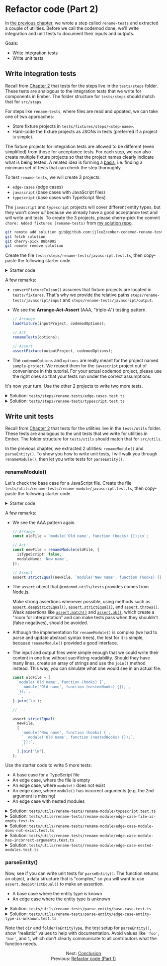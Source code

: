 # Refactor code (Part 2)

In [the previous chapter](./08-refactor-code-part-1.md), we wrote a step called `rename-tests` and extracted a couple of utilities. Before we call the codemod done, we'll write integration and unit tests to document their inputs and outputs.


Goals:

- Write integration tests
- Write unit tests


## Write integration tests

Recall from [Chapter 2](02-understand-the-folder-structure.md#tests) that tests for the steps live in the `tests/steps` folder. These tests are analogous to the integration tests that we write for components in Ember. The folder structure for `tests/steps` should match that for `src/steps`.

For steps like `rename-tests`, where files are read and updated, we can take one of two approaches:

- Store fixture projects in `tests/fixtures/steps/<step-name>`.
- Hard-code the fixture projects as JSONs in tests (preferred if a project is simple).

The fixture projects for integration tests are allowed to be different (even simplified) from those for acceptance tests. For each step, we can also create multiple fixture projects so that the project names clearly indicate what is being tested. A related idea is forming a [basis](https://crunchingnumbers.live/2019/10/11/write-tests-like-a-mathematician-part-3/), i.e. finding a minimum set of tests that can check the step thoroughly.

To test `rename-tests`, we will create 3 projects:

- `edge-cases` (edge cases)
- `javascript` (base cases with JavaScript files)
- `typescript` (base cases with TypeScript files)

The `javascript` and `typescript` projects will cover different entity types, but they won't cover _all_ because we already have a good acceptance test and will write unit tests. To create the 3 projects, please cherry-pick the commit `chore: Added fixtures (rename-tests)` from [my solution repo](https://github.com/ijlee2/ember-codemod-rename-test-modules/commits/main).

```sh
git remote add solution git@github.com:ijlee2/ember-codemod-rename-test-modules.git
git fetch solution
git cherry-pick 88b4995
git remote remove solution
```

Create the file `tests/steps/rename-tests/javascript.test.ts`, then copy-paste the following starter code.

<details>

<summary>Starter code</code></summary>

```ts
import {
  assertFixture,
  convertFixtureToJson,
  loadFixture,
  test,
} from '@codemod-utils/tests';

import { renameTests } from '../../../src/steps/index.js';
import {
  codemodOptions,
  options,
} from '../../helpers/shared-test-setups/sample-project.js';

test('steps | rename-tests > javascript', function () {
  const inputProject = convertFixtureToJson(
    'steps/rename-tests/javascript/input',
  );

  const outputProject = convertFixtureToJson(
    'steps/rename-tests/javascript/output',
  );

  loadFixture(inputProject, codemodOptions);

  renameTests(options);

  assertFixture(outputProject, codemodOptions);
});
```

</details>

A few remarks:

- `convertFixtureToJson()` assumes that fixture projects are located in `tests/fixtures`. That's why we provide the relative paths `steps/rename-tests/javascript/input` and `steps/rename-tests/javascript/output`.

- We see the **Arrange-Act-Assert** (AAA, "triple-A") testing pattern.

    ```ts
    // Arrange
    loadFixture(inputProject, codemodOptions);

    // Act
    renameTests(options);

    // Assert
    assertFixture(outputProject, codemodOptions);
    ```

- The `codemodOptions` and `options` are really meant for the project named `sample-project`. We reused them for the `javascript` project out of convenience in this tutorial. For your actual codemod project, please use the right ones so that your tests run under the correct assumptions.

It's now your turn. Use the other 2 projects to write two more tests.

<details>

<summary>Solution: <code>tests/steps/rename-tests/edge-cases.test.ts</code></summary>

```diff
import {
  assertFixture,
  convertFixtureToJson,
  loadFixture,
  test,
} from '@codemod-utils/tests';

import { renameTests } from '../../../src/steps/index.js';
import {
  codemodOptions,
  options,
} from '../../helpers/shared-test-setups/sample-project.js';

- test('steps | rename-tests > javascript', function () {
+ test('steps | rename-tests > edge-cases', function () {
  const inputProject = convertFixtureToJson(
-     'steps/rename-tests/javascript/input',
+     'steps/rename-tests/edge-cases/input',
  );

  const outputProject = convertFixtureToJson(
-     'steps/rename-tests/javascript/output',
+     'steps/rename-tests/edge-cases/output',
  );

  loadFixture(inputProject, codemodOptions);

  renameTests(options);

  assertFixture(outputProject, codemodOptions);
});
```

</details>

<details>

<summary>Solution: <code>tests/steps/rename-tests/typescript.test.ts</code></summary>

```diff
import {
  assertFixture,
  convertFixtureToJson,
  loadFixture,
  test,
} from '@codemod-utils/tests';

import { renameTests } from '../../../src/steps/index.js';
import {
  codemodOptions,
  options,
} from '../../helpers/shared-test-setups/sample-project.js';

- test('steps | rename-tests > javascript', function () {
+ test('steps | rename-tests > typescript', function () {
  const inputProject = convertFixtureToJson(
-     'steps/rename-tests/javascript/input',
+     'steps/rename-tests/typescript/input',
  );

  const outputProject = convertFixtureToJson(
-     'steps/rename-tests/javascript/output',
+     'steps/rename-tests/typescript/output',
  );

  loadFixture(inputProject, codemodOptions);

  renameTests(options);

  assertFixture(outputProject, codemodOptions);
});
```

</details>


## Write unit tests

Recall from [Chapter 2](02-understand-the-folder-structure.md#tests) that tests for the utilities live in the `tests/utils` folder. These tests are analogous to the unit tests that we write for utilities in Ember. The folder structure for `tests/utils` should match that for `src/utils`.

In the previous chapter, we extracted 2 utilities: `renameModule()` and `parseEntity()`. To show you how to write unit tests, I will walk you through `renameModule()`, then let you write tests for `parseEntity()`.


### renameModule()

Let's check the base case for a JavaScript file. Create the file `tests/utils/rename-tests/rename-module/javascript.test.ts`, then copy-paste the following starter code.

<details>

<summary>Starter code</code></summary>

```ts
import { assert, test } from '@codemod-utils/tests';

import { renameModule } from '../../../../src/utils/rename-tests/index.js';

test('utils | rename-tests | rename-module > javascript', function () {
  const oldFile = `module('Old name', function (hooks) {});\n`;

  const newFile = renameModule(oldFile, {
    isTypeScript: false,
    moduleName: 'New name',
  });

  assert.strictEqual(newFile, `module('New name', function (hooks) {});\n`);
});
```

</details>

A few remarks:

- We see the AAA pattern again.

    ```ts
    // Arrange
    const oldFile = `module('Old name', function (hooks) {});\n`;

    // Act
    const newFile = renameModule(oldFile, {
      isTypeScript: false,
      moduleName: 'New name',
    });

    // Assert
    assert.strictEqual(newFile, `module('New name', function (hooks) {});\n`);
    ```

- The `assert` object that `@codemod-utils/tests` provides comes from Node.js.

    Make strong assertions whenever possible, using methods such as [`assert.deepStrictEqual()`](https://nodejs.org/docs/latest-v16.x/api/assert.html#assertdeepstrictequalactual-expected-message), [`assert.strictEqual()`](https://nodejs.org/docs/latest-v16.x/api/assert.html#assertstrictequalactual-expected-message), and [`assert.throws()`](https://nodejs.org/docs/latest-v16.x/api/assert.html#assertthrowsfn-error-message). Weak assertions like [`assert.match()`](https://nodejs.org/docs/latest-v16.x/api/assert.html#assertmatchstring-regexp-message) and [`assert.ok()`](https://nodejs.org/docs/latest-v16.x/api/assert.html#assertokvalue-message), which create a "room for interpretation" and can make tests pass when they shouldn't (false negatives), should be avoided.

- Although the implementation for `renameModule()` is complex (we had to parse and update abstract syntax trees), the test for it is simple, because `renameModule()` provided a good interface. 

- The input and output files were simple enough that we could write their content in one line without sacrificing readability. Should they have many lines, create an array of strings and use the `join()` method instead. This way, you can simulate what one would see in an actual file.

    ```ts
    const oldFile = [
      `module('Old name', function (hooks) {`,
      `  module('Old name', function (nestedHooks) {});`,
      `});`,
      ``,
    ].join('\n');

    // ...

    assert.strictEqual(
      newFile,
      [
        `module('New name', function (hooks) {`,
        `  module('Old name', function (nestedHooks) {});`,
        `});`,
        ``,
      ].join('\n'),
    );
    ```

Use the starter code to write 5 more tests:

- A base case for a TypeScript file
- An edge case, where the file is empty
- An edge case, where `module()` does not exist
- An edge case, where `module()` has incorrect arguments (e.g. the 2nd argument is missing)
- An edge case with nested modules

<details>

<summary>Solution: <code>tests/utils/rename-tests/rename-module/typescript.test.ts</code></summary>

This test checks that `renameModule()` can handle TypeScript files.

```ts
import { assert, test } from '@codemod-utils/tests';

import { renameModule } from '../../../../src/utils/rename-tests/index.js';

test('utils | rename-tests | rename-module > typescript', function () {
  const oldFile = `module('Old name', function (hooks) {});\n`;

  const newFile = renameModule(oldFile, {
    isTypeScript: true,
    moduleName: 'New name',
  });

  assert.strictEqual(newFile, `module('New name', function (hooks) {});\n`);
});
```

</details>

<details>

<summary>Solution: <code>tests/utils/rename-tests/rename-module/edge-case-file-is-empty.test.ts</code></summary>

This test checks that, when the file is empty, `renameModule()` returns the same file content and doesn't run into an error.

```ts
import { assert, test } from '@codemod-utils/tests';

import { renameModule } from '../../../../src/utils/rename-tests/index.js';

test('utils | rename-tests | rename-module > edge case (file is empty)', function () {
  const oldFile = '';

  const newFile = renameModule(oldFile, {
    isTypeScript: true,
    moduleName: 'New name',
  });

  assert.strictEqual(newFile, '');
});
```

</details>

<details>

<summary>Solution: <code>tests/utils/rename-tests/rename-module/edge-case-module-does-not-exist.test.ts</code></summary>

This test checks that, when the file doesn't have a `module()` call, `renameModule()` returns the same file content and doesn't run into an error.

```ts
import { assert, test } from '@codemod-utils/tests';

import { renameModule } from '../../../../src/utils/rename-tests/index.js';

test('utils | rename-tests | rename-module > edge case (module does not exist)', function () {
  const oldFile = `test('Old name', function (assert) {});\n`;

  const newFile = renameModule(oldFile, {
    isTypeScript: true,
    moduleName: 'New name',
  });

  assert.strictEqual(newFile, `test('Old name', function (assert) {});\n`);
});
```

</details>

<details>

<summary>Solution: <code>tests/utils/rename-tests/rename-module/edge-case-module-has-incorrect-arguments.test.ts</code></summary>

This test checks that, when the `module()` call is incorrect, `renameModule()` returns the same file content and doesn't run into an error.

```ts
import { assert, test } from '@codemod-utils/tests';

import { renameModule } from '../../../../src/utils/rename-tests/index.js';

test('utils | rename-tests | rename-module > edge case (module has incorrect arguments)', function () {
  const oldFile = `module('Old name');\n`;

  const newFile = renameModule(oldFile, {
    isTypeScript: true,
    moduleName: 'New name',
  });

  assert.strictEqual(newFile, `module('Old name');\n`);
});
```

</details>

<details>

<summary>Solution: <code>tests/utils/rename-tests/rename-module/edge-case-nested-modules.test.ts</code></summary>

This test checks that `renameModule()` renames only the parent module.

```ts
import { assert, test } from '@codemod-utils/tests';

import { renameModule } from '../../../../src/utils/rename-tests/index.js';

test('utils | rename-tests | rename-module > edge case (nested modules)', function () {
  const oldFile = [
    `module('Old name', function (hooks) {`,
    `  module('Old name', function (nestedHooks) {});`,
    `});`,
    ``,
  ].join('\n');

  const newFile = renameModule(oldFile, {
    isTypeScript: true,
    moduleName: 'New name',
  });

  assert.strictEqual(
    newFile,
    [
      `module('New name', function (hooks) {`,
      `  module('Old name', function (nestedHooks) {});`,
      `});`,
      ``,
    ].join('\n'),
  );
});
```

</details>


### parseEntity()

Now, see if you can write unit tests for `parseEntity()`. The function returns an object, a data structure that is "complex," so you will want to use `assert.deepStrictEqual()` to make an assertion.

- A base case where the entity type is known
- An edge case where the entity type is unknown

<details>

<summary>Solution: <code>tests/utils/rename-tests/parse-entity/base-case.test.ts</code></summary>

```ts
import { assert, test } from '@codemod-utils/tests';

import { parseEntity } from '../../../../src/utils/rename-tests/index.js';

test('utils | rename-tests | parse-entity > base case', function () {
  const folderToEntityType = new Map([
    ['components', 'Component'],
    ['helpers', 'Helper'],
    ['modifiers', 'Modifier'],
  ]);

  const output = parseEntity('components/ui/form', folderToEntityType);

  assert.deepStrictEqual(output, {
    entityType: 'Component',
    remainingPath: 'ui/form',
  });
});
```

</details>

<details>

<summary>Solution: <code>tests/utils/rename-tests/parse-entity/edge-case-entity-type-is-unknown.test.ts</code></summary>

```ts
import { assert, test } from '@codemod-utils/tests';

import { parseEntity } from '../../../../src/utils/rename-tests/index.js';

test('utils | rename-tests | parse-entity > edge case (entity type is unknown)', function () {
  const folderToEntityType = new Map([
    ['adapters', 'Adapter'],
    ['controllers', 'Controller'],
    ['initializers', 'Initializer'],
    ['instance-initializers', 'Instance Initializer'],
    ['mixins', 'Mixin'],
    ['models', 'Model'],
    ['routes', 'Route'],
    ['serializers', 'Serializer'],
    ['services', 'Service'],
    ['utils', 'Utility'],
  ]);

  const output = parseEntity('resources/remote-data', folderToEntityType);

  assert.deepStrictEqual(output, {
    entityType: undefined,
    remainingPath: 'resources/remote-data',
  });
});
```

</details>

Note that `dir` and `folderToEntityType`, the test setup for `parseEntity()`, show "realistic" values to help with documentation. Avoid values like `'foo'`, `'bar'`, and `1`, which don't clearly communicate to all contributors what the function needs.


<div align="center">
  <div>
    Next: <a href="./10-conclusion.md">Conclusion</a>
  </div>
  <div>
    Previous: <a href="./08-refactor-code-part-1.md">Refactor code (Part 1)</a>
  </div>
</div>
